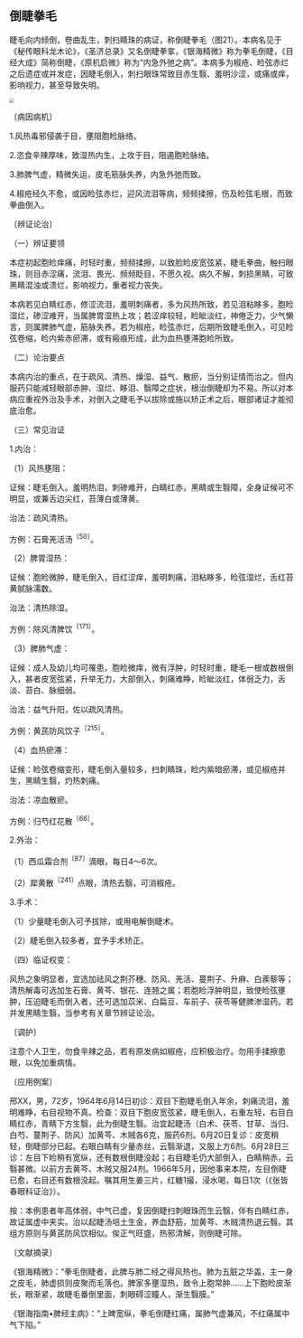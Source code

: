 ## 倒睫拳毛

睫毛向内倾倒，卷曲乱生，刺扫睛珠的病证，称倒睫拳毛（图21）。本病名见于《秘传眼科龙木论》，《圣济总录》又名倒睫拳挛，《银海精微》称为拳毛倒睫，《目经大成》简称倒睫，《原机启微》称为“内急外弛之病”。本病多为椒疮、睑弦赤烂之后遗症或并发症，因睫毛倒入，刺扫眼珠常致目赤生翳、羞明沙涩，或痛或痒，影响视力，甚至导致失明。

 <img src="./img/21.jpg" style="zoom:50%;" />

〔病因病机〕

1.风热毒邪侵袭于目，壅阻胞睑脉络。

2.恣食辛辣厚味，致湿热内生，上攻于目，阻遏胞睑脉络。

3.肺脾气虚，精微失运，皮毛筋脉失养，内急外弛而致。

4.椒疮经久不愈，或因睑弦赤烂，迎风流泪等病，频频揉擦，伤及睑弦毛根，而致拳曲倒入。

〔辨证论治〕

（一）辨证要领

本症初起胞睑痒痛，时轻时重，频频揉擦，以致脸睑皮宽弦紧，睫毛拳曲，触扫眼珠，则目赤涩痛，流泪、畏光、频频眨目，不愿久视。病久不解，刺损黑睛，可致黑睛混浊或溃烂，影响视力，重者视力丧失。

本病若见白睛红赤，修涩流泪，羞明刺痛者，多为风热所致，若见泪粘眵多，胞睑湿烂，碜涩难开，当属脾胃湿热上攻；若涩痒较轻，睑眦淡红，神倦乏力，少气懒言，则属脾肺气虚，筋脉失养。若为椒疮，睑弦赤烂，后期所致睫毛倒入，可见睑弦卷缩，睑内紫赤瘀滞，或有瘢痕形成，此为血热壅滞胞睑所致。

（二）论治要点

本病内治的重点，在于疏风、清热、燥湿、益气、散瘀，当分别证情而治之。但内服药只能减轻眼部赤肿、湿烂、眵泪、翳障之症状，根治倒睫却为不易。所以对本病应重视外治及手术，对倒入之睫毛予以拔除或施以矫正术之后，眼部诸证才能彻底治愈。

（三）常见治证

1.内治：

（1）风热壅阻：

证候：睫毛倒入。羞明热泪，刺碜难开，白睛红赤，黑睛或生翳障，全身证候可不明显，或兼舌边尖红，苔薄白或薄黄。

治法：疏风清热。

方例：石膏羌活汤<sup>〔50〕</sup>。

（2）脾胃湿热：

证候：胞睑微肿，睫毛倒入，目红涩痒，羞明刺痛，泪粘眵多，睑弦湿烂，舌红苔黄腻脉濡数。

治法：清热除湿。

方例：除风清脾饮<sup>〔171〕</sup>。

（3）脾肺气虚：

证候：成人及幼儿均可罹患，胞睑微痒，微有浮肿，时轻时重，睫毛一根或数根倒入，甚者皮宽弦紧，升举无力，大部倒入，刺痛难睁，睑眦淡红，体弱乏力，舌淡、苔白、脉细弱。

治法：益气升阳，佐以疏风清热。

方例：黄芪防风饮子<sup>〔215〕</sup>。

（4）血热瘀滞：

证候：睑弦卷缩变形，睫毛倒入量较多，扫刺睛珠，睑内紫暗瘀滞，或见椒疮并生，黑睛生翳，灼热刺痛。

治法：凉血散瘀。

方例：归芍红花散<sup>〔66〕</sup>。

2.外治：

（1）西瓜霜合剂<sup>〔87〕</sup>滴眼，每日4〜6次。

（2）犀黄散<sup>〔241〕</sup>点眼，清热去翳，可消椒疮。

3.手术：

（1）少量睫毛倒入可予拔除，或用电解倒睫术。

（2）睫毛倒入较多者，宜予手术矫正。

（四）临证权变：

风热之象明显者，宜选加祛风之荆芥穗、防风、羌活、蔓荆子、升麻、白蒺藜等；清热解毒可选加生石膏、黄芩、银花、连翘之属；若胞睑浮肿明显，致使睑弦壅肿，压迫睫毛而倒入者，还可选加苡米、白扁豆、车前子、茯苓等健脾渗湿药。若并发黑睛生翳，当参考有关章节辨证论治。

〔调护〕

注意个人卫生，勿食辛辣之品，若有原发病如椒疮，应积极治疗。勿用手揉擦患眼，以免加重病情。

〔应用例案〕

邢XX，男，72岁，1964年6月14日初诊：双目下胞睫毛倒入年余，刺痛流泪，羞明难睁，右目视物不真。检查：双目下胞皮宽弦紧，睫毛倒入，右重左轻，右目白睛红赤，青睛下方生翳，此为倒睫生翳。治宜起睫汤（白术、茯苓、甘草、当归、白芍、蔓荆子、防风）加黄芩、木贼各6克，服药6剂。6月20日复诊：皮宽稍轻，倒睫部分已起。右眼白睛有少量赤丝，云翳渐退，又服上方6剂。6月28日三诊：左目下睑稍有宽纵，还有数根倒睫没起；右目睫毛仍大部倒入，白睛稍赤，云翳甚微。以前方去黄芩、木贼又服24剂。1966年5月，因他事来本院，左目倒睫已愈，右目还有数根没起。嘱其用生姜三片，红糖1撮，浸水喝，每日1次（《张皆春眼科证治》）。

按：本例患者年高体弱，中气已虚，复因倒睫扫刺眼珠而生云翳，伴有白睛红赤，故证属虚中夹实。治以起睫汤培土生金，养血舒筋，加黄芩、木贼清热退云翳。其组方原则与黄芪防风饮相似。俟正气旺盛，热邪清解，则倒睫可除。

〔文献摘录〕

《银海精微》：“拳毛倒睫者，此脾与肺二经之得风热也。肺为五脏之华盖，主一身之皮毛，肺虚损则皮聚而毛落也。脾家多壅湿热，致令上胞常肿……上下胞睑皮渐长，眼渐紧，故睫毛番倒里面，刺眼碍涩瞳人，渐生翳膜。”

《银海指南•脾经主病》：“上睥宽纵，拳毛倒睫红痛，属肺气虚兼风，不红痛属中气下陷。”
